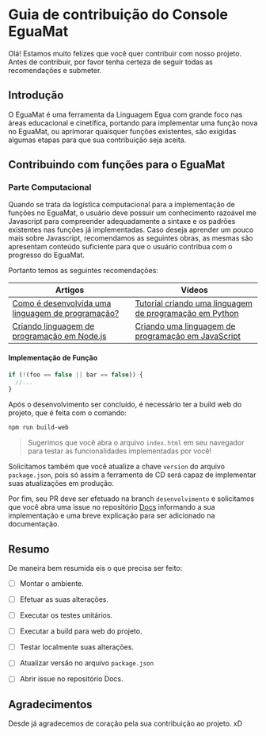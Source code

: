 # Guia de contribuição do Console EguaMat

Olá! Estamos muito felizes que você quer contribuir com nosso projeto. Antes de contribuir, por favor tenha certeza de seguir todas as recomendações e submeter.

## Introdução

O EguaMat é uma ferramenta da Linguagem Egua com grande foco nas áreas educacional e cinetífica, portando para implementar uma função nova no EguaMat, ou aprimorar quaisquer funções existentes, são exigidas algumas etapas para que sua contribuição seja aceita. 

## Contribuindo com funções para o EguaMat

### Parte Computacional

Quando se trata da logística computacional para a implementação de funções no EguaMat, o usuário deve possuir um conhecimento razoável me Javascript para compreender adequadamente a sintaxe e os padrões existentes nas funções já implementadas.
Caso deseja aprender um pouco mais sobre Javascript, recomendamos as seguintes obras, as mesmas são apresentam conteúdo suficiente para que o usuário contribua com o progresso do EguaMat.

Portanto temos as seguintes recomendações:

| Artigos | Vídeos |
|---|---|
| [Como é desenvolvida uma linguagem de programação?](https://pt.stackoverflow.com/questions/124436/como-%C3%A9-desenvolvida-uma-linguagem-de-programa%C3%A7%C3%A3o#:~:text=Criar%20uma%20linguagem%20de%20programa%C3%A7%C3%A3o,%C3%A9%20algo%20conceitual%2C%20%C3%A9%20abstrata.) | [Tutorial criando uma linguagem de programação em Python](https://www.youtube.com/watch?v=9tSuJzwe9Ok&list=PLP7hn9TNf1CEl8A8jQfZSRYcgUIqBhIJU) |
| [Criando linguagem de programação em Node.js](https://repl.it/talk/learn/Making-your-own-programming-language-with-NodeJS/45779) | [Criando uma linguagem de programação em JavaScript](https://youtu.be/YpT-GpcHf2g) |

#### Implementação de Função
```javascript
if (!(foo == false || bar == false)) {
  //...
}
```

Após o desenvolvimento ser concluído, é necessário ter a build web do projeto, que é feita com o comando: 
```sh
npm run build-web
```

> Sugerimos que você abra o arquivo `index.html` em seu navegador para testar as funcionalidades implementadas por você! 

Solicitamos também que você atualize a chave `version` do arquivo `package.json`, pois só assim a ferramenta de CD será capaz de implementar suas atualizações em produção.

Por fim, seu PR deve ser efetuado na branch `desenvolvimento` e solicitamos que você abra uma issue no repositório [Docs](https://github.com/eguatech/docs) informando a sua implementação e uma breve explicação para ser adicionado na documentação.


## Resumo

De maneira bem resumida eis o que precisa ser feito:

- [ ] Montar o ambiente.

- [ ] Efetuar as suas alterações.

- [ ] Executar os testes unitários.

- [ ] Executar a build para web do projeto.

- [ ] Testar localmente suas alterações.

- [ ] Atualizar versão no arquivo `package.json`

- [ ] Abrir issue no repositório Docs.

## Agradecimentos

Desde já agradecemos de coração pela sua contribuição ao projeto. xD
